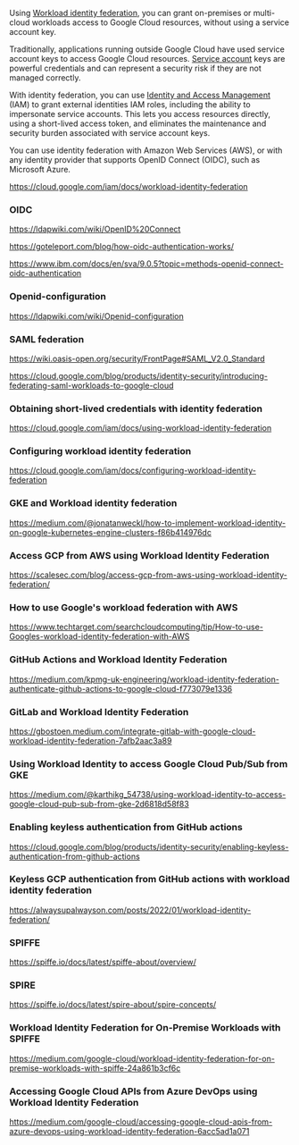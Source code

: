 Using [Workload identity federation](https://cloud.google.com/iam/docs/workload-identity-federation), you can grant on-premises or multi-cloud workloads access to Google Cloud resources, without using a service account key.


Traditionally, applications running outside Google Cloud have used service account keys to access Google Cloud resources. [Service account](Service-accounts) keys are powerful credentials and can represent a security risk if they are not managed correctly.

With identity federation, you can use [Identity and Access Management](IAM) (IAM) to grant external identities IAM roles, including the ability to impersonate service accounts. This lets you access resources directly, using a short-lived access token, and eliminates the maintenance and security burden associated with service account keys.

You can use identity federation with Amazon Web Services (AWS), or with any identity provider that supports OpenID Connect (OIDC), such as Microsoft Azure.


https://cloud.google.com/iam/docs/workload-identity-federation

### OIDC

https://ldapwiki.com/wiki/OpenID%20Connect


https://goteleport.com/blog/how-oidc-authentication-works/

https://www.ibm.com/docs/en/sva/9.0.5?topic=methods-openid-connect-oidc-authentication


### Openid-configuration

https://ldapwiki.com/wiki/Openid-configuration


### SAML federation

https://wiki.oasis-open.org/security/FrontPage#SAML_V2.0_Standard

https://cloud.google.com/blog/products/identity-security/introducing-federating-saml-workloads-to-google-cloud

### Obtaining short-lived credentials with identity federation 

https://cloud.google.com/iam/docs/using-workload-identity-federation

### Configuring workload identity federation

https://cloud.google.com/iam/docs/configuring-workload-identity-federation

### GKE and Workload identity federation 
https://medium.com/@jonatanweckl/how-to-implement-workload-identity-on-google-kubernetes-engine-clusters-f86b414976dc


### Access GCP from AWS using Workload Identity Federation

https://scalesec.com/blog/access-gcp-from-aws-using-workload-identity-federation/


### How to use Google's workload federation with AWS


https://www.techtarget.com/searchcloudcomputing/tip/How-to-use-Googles-workload-identity-federation-with-AWS

### GitHub Actions and Workload Identity Federation

https://medium.com/kpmg-uk-engineering/workload-identity-federation-authenticate-github-actions-to-google-cloud-f773079e1336

### GitLab and Workload Identity Federation

https://gbostoen.medium.com/integrate-gitlab-with-google-cloud-workload-identity-federation-7afb2aac3a89

### Using Workload Identity to access Google Cloud Pub/Sub from GKE

https://medium.com/@karthikg_54738/using-workload-identity-to-access-google-cloud-pub-sub-from-gke-2d6818d58f83




### Enabling keyless authentication from GitHub actions

https://cloud.google.com/blog/products/identity-security/enabling-keyless-authentication-from-github-actions


### Keyless GCP authentication from GitHub actions with workload identity federation

https://alwaysupalwayson.com/posts/2022/01/workload-identity-federation/



### SPIFFE


https://spiffe.io/docs/latest/spiffe-about/overview/


### SPIRE

https://spiffe.io/docs/latest/spire-about/spire-concepts/


### Workload Identity Federation for On-Premise Workloads with SPIFFE

https://medium.com/google-cloud/workload-identity-federation-for-on-premise-workloads-with-spiffe-24a861b3cf6c

### Accessing Google Cloud APIs from Azure DevOps using Workload Identity Federation

https://medium.com/google-cloud/accessing-google-cloud-apis-from-azure-devops-using-workload-identity-federation-6acc5ad1a071
